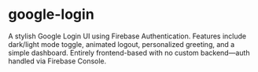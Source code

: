 # google-login
A stylish Google Login UI using Firebase Authentication. Features include dark/light mode toggle, animated logout, personalized greeting, and a simple dashboard. Entirely frontend-based with no custom backend—auth handled via Firebase Console.
